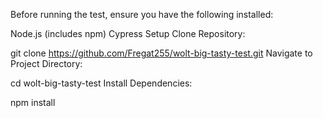 Before running the test, ensure you have the following installed:

Node.js (includes npm)
Cypress
Setup
Clone Repository:

git clone https://github.com/Fregat255/wolt-big-tasty-test.git
Navigate to Project Directory:

cd wolt-big-tasty-test
Install Dependencies:

npm install
